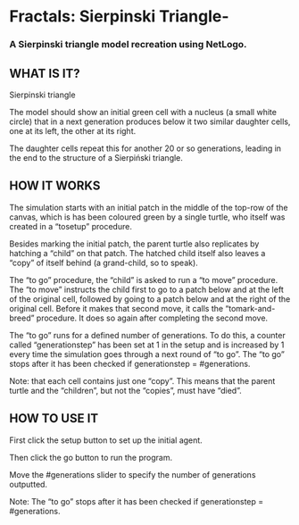 <h1> Fractals: Sierpinski Triangle- </h1>
<h3>A Sierpinski triangle model recreation using NetLogo.</h3>

<h2> WHAT IS IT? </h2>
Sierpinski triangle 

The model should show an initial green cell with a nucleus (a small white circle) that in a next generation produces below it two similar daughter cells, one at its left, the other at its right.

The daughter cells repeat this for another 20 or so generations, leading in the end to the structure of a Sierpiński triangle.


<h2> HOW IT WORKS </h2>
The simulation starts with an initial patch in the middle of the top-row of the canvas, which is has been coloured green by a single turtle, who itself was created in a “tosetup” procedure.

Besides marking the initial patch, the parent turtle also replicates by hatching a “child” on that patch. The hatched child itself also leaves a “copy” of itself behind (a grand-child, so to speak). 

The  “to go” procedure, the “child” is asked to run a “to move” procedure. The “to move” instructs the child first to go to a patch below and at the left of the original cell, followed by going to a patch below and at the right of the original cell. Before it makes that second move, it calls the “tomark-and-breed” procedure. It does so again after completing the second move.

The “to go” runs for a defined number of generations. To do this, a counter called “generationstep” has been set at 1 in the setup and is increased by 1 every time the simulation goes through a next round of “to go”. The “to go” stops after it has been checked  if generationstep = #generations. 

Note: that each cell contains just one “copy”. This means that the parent turtle and the “children”, but not the “copies”, must have “died”.  

<h2> HOW TO USE IT </h2>

First click the setup button to set up the initial agent. 

Then click the go button to run the program.

Move the #generations slider to specify the number of generations outputted. 

Note: The “to go” stops after it has been checked  if generationstep = #generations. 

